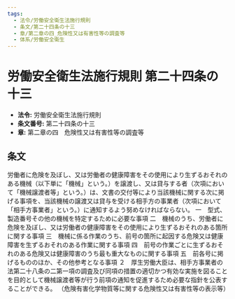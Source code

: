 ```yaml
---
tags:
  - 法令/労働安全衛生法施行規則
  - 条文/第二十四条の十三
  - 章/第二章の四_危険性又は有害性等の調査等
  - 体系/労働安全衛生
---
```

# 労働安全衛生法施行規則 第二十四条の十三

- **法令:** 労働安全衛生法施行規則
- **条文番号:** 第二十四条の十三
- **章:** 第二章の四　危険性又は有害性等の調査等

## 条文
労働者に危険を及ぼし、又は労働者の健康障害をその使用により生ずるおそれのある機械（以下単に「機械」という。）を譲渡し、又は貸与する者（次項において「機械譲渡者等」という。）は、文書の交付等により当該機械に関する次に掲げる事項を、当該機械の譲渡又は貸与を受ける相手方の事業者（次項において「相手方事業者」という。）に通知するよう努めなければならない。
一　型式、製造番号その他の機械を特定するために必要な事項
二　機械のうち、労働者に危険を及ぼし、又は労働者の健康障害をその使用により生ずるおそれのある箇所に関する事項
三　機械に係る作業のうち、前号の箇所に起因する危険又は健康障害を生ずるおそれのある作業に関する事項
四　前号の作業ごとに生ずるおそれのある危険又は健康障害のうち最も重大なものに関する事項
五　前各号に掲げるもののほか、その他参考となる事項
２　厚生労働大臣は、相手方事業者の法第二十八条の二第一項の調査及び同項の措置の適切かつ有効な実施を図ることを目的として機械譲渡者等が行う前項の通知を促進するため必要な指針を公表することができる。
（危険有害化学物質等に関する危険性又は有害性等の表示等）

